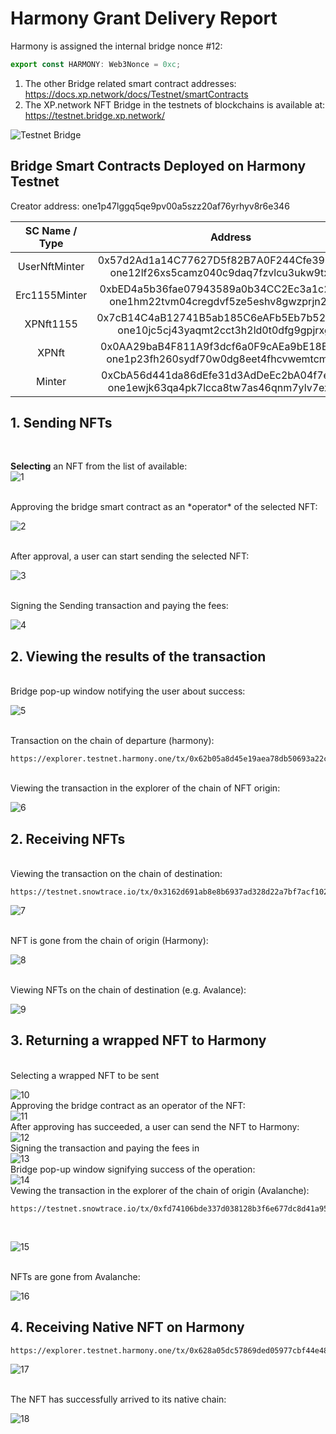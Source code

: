 # Harmony Grant Delivery Report

Harmony is assigned the internal bridge nonce #12:
```typescript
export const HARMONY: Web3Nonce = 0xc;
```

1. The other Bridge related smart contract addresses: https://docs.xp.network/docs/Testnet/smartContracts
2. The XP.network NFT Bridge in the testnets of blockchains is available at: https://testnet.bridge.xp.network/

![Testnet Bridge](assets/TestnetChains.png)

## Bridge Smart Contracts Deployed on Harmony Testnet

Creator address: one1p47lggq5qe9pv00a5szz20af76yrhyv8r6e346

| SC Name / Type | Address|
|:-:|:-:|
|UserNftMinter|0x57d2Ad1a14C77627D5f82B7A0F244Cfe391e59C5 <br/> one12lf26xs5camz040c9daq7fzvlcu3ukw9txkkkd|
|Erc1155Minter|0xbED4a5b36fae07943589a0b34CC2Ec3a1c208E53 <br/> one1hm22tvm04cregdvf5ze5eshv8gwzprjn20frdv|
|XPNft1155|0x7cB14C4aB12741B5ab185C6eAFb5Eb7b5282A032 <br/> one10jc5cj43yaqmt2cct3h2ld0t0dfg9gpjrxgkjn|
|XPNft|0x0AA29baB4F811A9f3dcf6a0F9cAEa9bE18ECED78 <br/> one1p23fh260sydf70w0dg8eet4fhcvwemtcmknt67|
|Minter|0xCbA56d441da86dEfe31d3AdDeEc2bA04f7e27d9e <br/> one1ewjk63qa4pk7lcca8tw7as46qnm7ylv7exqnh3|

## 1. Sending NFTs

<br/>

**Selecting** an NFT from the list of available:<br/>
![1](assets/1.png)

<br/>
Approving the bridge smart contract as an *operator* of the selected NFT:<br/>

![2](assets/2.png)

<br/>
After approval, a user can start sending the selected NFT:<br/>

![3](assets/3.png)

<br/>
Signing the Sending transaction and paying the fees:<br/>

![4](assets/4.png)

## 2. Viewing the results of the transaction
<br/>
Bridge pop-up window notifying the user about success:<br/>

![5](assets/5.png)

<br/>
Transaction on the chain of departure (harmony):<br/>

```
https://explorer.testnet.harmony.one/tx/0x62b05a8d45e19aea78db50693a22c26fa8fd2192297044c879da5fd80202b160
```

<br/>
Viewing the transaction in the explorer of the chain of NFT origin:<br/>

![6](assets/6.png)

## 2. Receiving NFTs

<br/>
Viewing the transaction on the chain of destination:<br/>

```
https://testnet.snowtrace.io/tx/0x3162d691ab8e8b6937ad328d22a7bf7acf1026d37a56a9b1c95d3bfcf081113b
```
![7](assets/7.png)

<br/>
NFT is gone from the chain of origin (Harmony):<br/>

![8](assets/8.png)

<br/>
Viewing NFTs on the chain of destination (e.g. Avalance):<br/>

![9](assets/9.png)

## 3. Returning a wrapped NFT to Harmony

<br/>
Selecting a wrapped NFT to be sent <br/>

![10](assets/10.png)
<br/>
Approving the bridge contract as an operator of the NFT:<br/>
![11](assets/11.png)
<br/>
After approving has succeeded, a user can send the NFT to Harmony:<br/>
![12](assets/12.png)
<br/>
Signing the transaction and paying the fees in <br/>
![13](assets/13.png)
<br/>
Bridge pop-up window signifying success of the operation:<br/>
![14](assets/14.png)
<br/>
Vewing the transaction in the explorer of the chain of origin (Avalanche):<br/>
```
https://testnet.snowtrace.io/tx/0xfd74106bde337d038128b3f6e677dc8d41a95337d01afcb03a9cadddd797faec
```
<br/>

![15](assets/15.png)

<br/>
NFTs are gone from Avalanche:<br/>

![16](assets/16.png)

## 4. Receiving Native NFT on Harmony

```
https://explorer.testnet.harmony.one/tx/0x628a05dc57869ded05977cbf44e48ce442f7524d08c75b525426b4e8e0e152da
```
![17](assets/17.png)

<br/>
The NFT has successfully arrived to its native chain:<br/>

![18](assets/18.png)